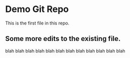 # Demo Git Repo

This is the first file in this repo.

## Some more edits to the existing file.

blah
blah blah
blah blah blah
blah blah blah blah blah blah